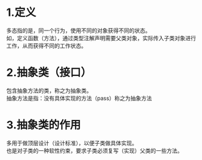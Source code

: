 # 1.定义
多态指的是，同一个行为，使用不同的对象获得不同的状态。</br>
如，定义函数（方法），通过类型注解声明需要父类对象，实际传入子类对象进行工作，从而获得不同的工作状态。
# 2.抽象类（接口）
包含抽象方法的类，称之为抽象类。</br>
抽象方法是指：没有具体实现的方法（pass）称之为抽象方法
# 3.抽象类的作用
多用于做顶层设计（设计标准），以便子类做具体实现。</br>
也是对子类的一种软性约束，要求子类必须复写（实现）父类的一些方法。